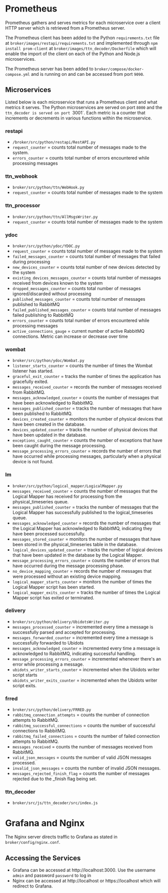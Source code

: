 # Prometheus

Prometheus gathers and serves metrics for each microservice over a client HTTP server which is retrieved from a
Prometheus server.

The Prometheus client has been added to the Python `requirements.txt` file at `broker/images/restapi/requirements.txt`
and implemented through `npm install prom-client` at `broker/images/ttn_decoder/Dockerfile` which will enable the import
of the client on each of the Python and Node.js microservices.

The Prometheus server has been added to `broker/compose/docker-compose.yml` and is running on and can be accessed from
port `9090`.

## Microservices

Listed below is each microservice that runs a Prometheus client and what metrics it serves.
The Python microservices are served on port `8000` and the `ttn_decoder is served on port `3001`.
Each metric is a counter that increments or decrements in various functions within the microservice.

### restapi

- `/broker/src/python/restapi/RestAPI.py`
- `request_counter` = counts total number of messages made to the system.
- `errors_counter` = counts total number of errors encountered while processing messages

### ttn_webhook

- `broker/src/python/ttn/WebHook.py`
- `request_counter` = counts total number of messages made to the system

### ttn_processor

- `broker/src/python/ttn/AllMsgsWriter.py`
- `request_counter` = counts total number of messages made to the system

### ydoc

- `broker/src/python/ydoc/YDOC.py`
- `request_counter` = counts total number of messages made to the system
- `failed_messages_counter` = counts total number of messages that failed during processing
- `new_devices_counter` = counts total number of new devices detected by the system
- `existing_devices_messages_counter` = counts total number of messages received from devices known to the system
- `dropped_messages_counter` = counts total number of messages ignored/discarded without processing
- `published_messages_counter` = counts total number of messages published to RabbitMQ
- `failed_published_messages_counter` = counts total number of messages failed publishing to RabbitMQ
- `errors_counter` = counts total number of errors encountered while processing messages
- `active_connections_gauge` = current number of active RabbitMQ connections. Metric can increase or decrease over time

### wombat

- `broker/src/python/ydoc/Wombat.py`
- `listener_starts_counter` = counts the number of times the Wombat listener has started.
- `graceful_exit_counter` = tracks the number of times the application has gracefully exited.
- `messages_received_counter` = records the number of messages received from RabbitMQ.
- `messages_acknowledged_counter` = counts the number of messages that have been acknowledged to RabbitMQ.
- `messages_published_counter` = tracks the number of messages that have been published to RabbitMQ.
- `devices_created_counter` = monitors the number of physical devices that have been created in the database.
- `devices_updated_counter` = tracks the number of physical devices that have been updated in the database.
- `exceptions_caught_counter` = counts the number of exceptions that have been caught during the message processing.
- `message_processing_errors_counter` = records the number of errors that have occurred while processing messages,
  particularly when a physical device is not found.

### lm

- `broker/src/python/logical_mapper/LogicalMapper.py`
- `messages_received_counter` = counts the number of messages that the Logical Mapper has received for processing from
  the physical_timeseries queue.
- `messages_published_counter` = tracks the number of messages that the Logical Mapper has successfully published to the
  logical_timeseries queue.
- `messages_acknowledged_counter` = records the number of messages that the Logical Mapper has acknowledged to RabbitMQ,
  indicating they have been processed successfully.
- `messages_stored_counter` = monitors the number of messages that have been stored in the physical_timeseries table in
  the database.
- `logical_devices_updated_counter` = tracks the number of logical devices that have been updated in the database by the
  Logical Mapper.
- `message_processing_errors_counter` = counts the number of errors that have occurred during the message processing
  phase.
- `no_device_mapping_counter` = records the number of messages that were processed without an existing device mapping.
- `logical_mapper_starts_counter` = monitors the number of times the Logical Mapper script has been started.
- `logical_mapper_exits_counter` = tracks the number of times the Logical Mapper script has exited or terminated.

### delivery

- `broker/src/python/delivery/UbidotsWriter.py`
- `messages_processed_counter` = incremented every time a message is successfully parsed and accepted for processing.
- `messages_forwarded_counter` = incremented every time a message is successfully forwarded to Ubidots
- `messages_acknowledged_counter` = incremented every time a message is acknowledged to RabbitMQ, indicating successful
  handling.
- `message_processing_errors_counter` = incremented whenever there's an error while processing a message.
- `ubidots_writer_starts_counter` = incremented when the Ubidots writer script starts
- `ubidots_writer_exits_counter` = incremented when the Ubidots writer script exits.

### frred

- `broker/src/python/delivery/FRRED.py`
- `rabbitmq_connection_attempts` = counts the number of connection attempts to RabbitMQ.
- `rabbitmq_successful_connections` = counts the number of successful connections to RabbitMQ.
- `rabbitmq_failed_connections` = counts the number of failed connection attempts to RabbitMQ.
- `messages_received` = counts the number of messages received from RabbitMQ.
- `valid_json_messages` = counts the number of valid JSON messages processed.
- `invalid_json_messages` = counts the number of invalid JSON messages.
- `messages_rejected_finish_flag` = counts the number of messages rejected due to the _finish flag being set.

### ttn_decoder

- `broker/src/js/ttn_decoder/src/index.js`

# Grafana and Nginx

The Nginx server directs traffic to Grafana as stated in `broker/config/nginx.conf`.

## Accessing the Services

- Grafana can be accessed at http://localhost:3000. Use the username `admin` and password `password` to log in
- Nginx can be accessed at http://localhost or https://localhost which will redirect to Grafana.
